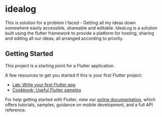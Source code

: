 # idealog

This is solution for a problem I faced - Getting all my ideas down somewhere easily accessible, shareable and editable. 
IdeaLog is a solution built using the flutter framework to provide a platform for hosting, sharing and editing all our ideas, all arranged according to priority.

## Getting Started

This project is a starting point for a Flutter application.

A few resources to get you started if this is your first Flutter project:

- [Lab: Write your first Flutter app](https://flutter.io/docs/get-started/codelab)
- [Cookbook: Useful Flutter samples](https://flutter.io/docs/cookbook)

For help getting started with Flutter, view our 
[online documentation](https://flutter.io/docs), which offers tutorials, 
samples, guidance on mobile development, and a full API reference.
